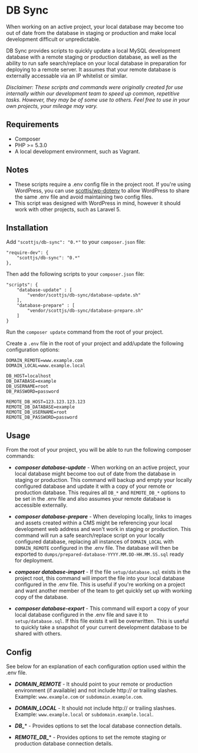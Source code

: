 # DB Sync

When working on an active project, your local database may become too out of date from the database in staging or production and make local development difficult or unpredictable.

DB Sync provides scripts to quickly update a local MySQL development database with a remote staging or production database, as well as the ability to run safe search/replace on your local database in preparation for deploying to a remote server. It assumes that your remote database is externally accessable via an IP whitelist or similar.

*Disclaimer: These scripts and commands were originally created for use internally within our development team to speed up common, repetitive tasks. However, they may be of some use to others. Feel free to use in your own projects, your mileage may vary.*

## Requirements

* Composer
* PHP >= 5.3.0
* A local development environment, such as Vagrant.

## Notes

* These scripts require a .env config file in the project root. If you're using WordPress, you can use [scottjs/wp-dotenv](https://github.com/scottjs/wp-dotenv) to allow WordPress to share the same .env file and avoid maintaining two config files.
* This script was designed with WordPress in mind, however it should work with other projects, such as Laravel 5.

## Installation

Add `"scottjs/db-sync": "0.*"` to your `composer.json` file:

```
"require-dev": {
	"scottjs/db-sync": "0.*"
},
```

Then add the following scripts to your `composer.json` file:

```
"scripts": {
	"database-update" : [
		"vendor/scottjs/db-sync/database-update.sh"
	],
	"database-prepare" : [
		"vendor/scottjs/db-sync/database-prepare.sh"
	]
}
```

Run the `composer update` command from the root of your project. 

Create a `.env` file in the root of your project and add/update the following configuration options:

```
DOMAIN_REMOTE=www.example.com
DOMAIN_LOCAL=www.example.local

DB_HOST=localhost
DB_DATABASE=example
DB_USERNAME=root
DB_PASSWORD=password

REMOTE_DB_HOST=123.123.123.123
REMOTE_DB_DATABASE=example
REMOTE_DB_USERNAME=root
REMOTE_DB_PASSWORD=password
```

## Usage

From the root of your project, you will be able to run the following composer commands:

* ***composer database-update*** - When working on an active project, your local database might become too out of date from the database in staging or production. This command will backup and empty your locally configured database and update it with a copy of your remote or production database. This requires all `DB_*` and `REMOTE_DB_*` options to be set in the .env file and also assumes your remote database is accessible externally.

* ***composer database-prepare*** - When developing locally, links to images and assets created within a CMS might be referencing your local development web address and won't work in staging or production. This command will run a safe search/replace script on your locally configured database, replacing all instances of `DOMAIN_LOCAL` with `DOMAIN_REMOTE` configured in the .env file. The database will then be exported to `dumps/prepared-database-YYYY.MM.DD-HH.MM.SS.sql` ready for deployment.

* ***composer database-import*** - If the file `setup/database.sql` exists in the project root, this command will import the file into your local database configured in the .env file. This is useful if you're working on a project and want another member of the team to get quickly set up with working copy of the database. 

* ***composer database-export*** - This command will export a copy of your local database configured in the .env file and save it to `setup/database.sql`. If this file exists it will be overwritten. This is useful to quickly take a snapshot of your current development database to be shared with others.

## Config

See below for an explanation of each configuration option used within the .env file.

* ***DOMAIN_REMOTE*** - It should point to your remote or production environment (if available) and not include http:// or trailing slashes. Example: `www.example.com` or `subdomain.example.com`.

* ***DOMAIN_LOCAL*** - It should not include http:// or trailing slashses. Example: `www.example.local` or `subdomain.example.local`.

* ***DB_**** - Provides options to set the local database connection details.

* ***REMOTE\_DB_**** - Provides options to set the remote staging or production database connection details.
